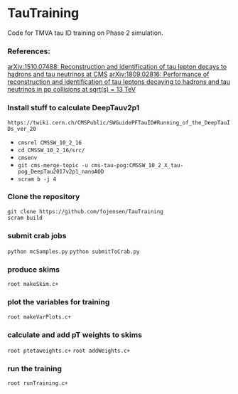 # TauTraining

Code for TMVA tau ID training on Phase 2 simulation.

### References:
[arXiv:1510.07488: Reconstruction and identification of tau lepton decays to hadrons and tau neutrinos at CMS](https://arxiv.org/abs/1510.07488)
[arXiv:1809.02816: Performance of reconstruction and identification of tau leptons decaying to hadrons and tau neutrinos in pp collisions at sqrt(s) = 13 TeV](https://arxiv.org/abs/1809.02816)


### Install stuff to calculate DeepTauv2p1
`https://twiki.cern.ch/CMSPublic/SWGuidePFTauID#Running_of_the_DeepTauIDs_ver_20` 
* `cmsrel CMSSW_10_2_16`
* `cd CMSSW_10_2_16/src/`
* `cmsenv`
* `git cms-merge-topic -u cms-tau-pog:CMSSW_10_2_X_tau-pog_DeepTau2017v2p1_nanoAOD`
* `scram b -j 4`

### Clone the repository
`git clone https://github.com/fojensen/TauTraining`  
`scram build`

### submit crab jobs
`python mcSamples.py` 
`python submitToCrab.py`

### produce skims
`root makeSkim.c+`

### plot the variables for training
`root makeVarPlots.c+`

### calculate and add pT weights to skims
`root ptetaweights.c+`
`root addWeights.c+`

### run the training
`root runTraining.c+`


